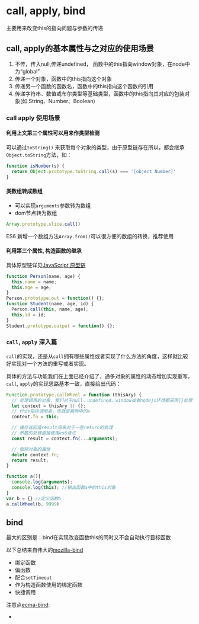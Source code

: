 # call, apply, bind

主要用来改变this的指向问题与参数的传递

## call, apply的基本属性与之对应的使用场景

1. 不传，传入null,传递undefined， 函数中的this指向window对象，在node中为“global”
2. 传递一个对象，函数中的this指向这个对象
3. 传递另一个函数的函数名，函数中的this指向这个函数的引用
4. 传递字符串、数值或布尔类型等基础类型，函数中的this指向其对应的包装对象(如 String、Number、Boolean)

### call apply 使用场景

#### 利用上文第三个属性可以用来作类型检测

可以通过`toString()` 来获取每个对象的类型，由于原型链存在所以，都会继承`Object.toString`方法，如：

```js
function isNumber(s) {
  return Object.prototype.toString.call(s) === '[object Number]'
}
```

#### 类数组转成数组

+ 可以实现`arguments`参数转为数组
+ dom节点转为数组

```js
Array.prototype.slice.call()
```

ES6 新增一个数组方法`Array.from()`可以很方便的数组的转换，推荐使用


#### 利用第三个属性, 构造函数的继承

具体原型链详见[JavaScript 原型链]()

```js
function Person(name, age) {
  this.name = name;
  this.age = age;
}
Person.prototype.out = function() {};
function Student(name, age, id) {
  Person.call(this, name, age);
  this.id = id;
}
Student.prototype.output = function() {};
```


### `call`, `apply` 深入篇

`call`的实现，还是从`call`拥有哪些属性或者实现了什么方法的角度，这样就比较好实现对一个方法的重写或者实现。

具体的方法与功能我们在上面已经介绍了，通多对象的属性的动态增加实现重写，`call`, `apply`的实现思路基本一致，直接给出代码：

```js
Function.prototype.callWheel = function (thisAry) {
  // 处理调用的对象，我们对于null，undefined，window或者nodejs环境都采用{}处理
  let context = thisAry || {};
  // this指向调用者，也就是案例中的a
  context.fn = this;

  // 缓存返回值result用来对于一些return的处理
  // 参数的处理直接使用es6语法
  const result = context.fn(...arguments);

  // 删除对象的属性
  delete context.fn;
  return result;
}

function a(){
  console.log(arguments);
  console.log(this); //输出函数a中的this对象
}
var b = {} //定义函数b
a.callWheel(b, 9999)
```

## bind

最大的区别是：bind在实现改变函数this的同时又不会自动执行目标函数

以下总结来自伟大的[mozilla-bind](https://developer.mozilla.org/zh-CN/docs/Web/JavaScript/Reference/Global_Objects/Function/bind)

+ 绑定函数
+ 偏函数
+ 配合`setTimeout`
+ 作为构造函数使用的绑定函数
+ 快捷调用

注意点[ecma-bind](https://www.ecma-international.org/ecma-262/9.0/index.html#sec-function.prototype.bind):

+ 
